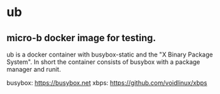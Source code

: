 # ub
micro-b docker image for testing.
-
ub is a docker container with busybox-static and the "X Binary Package System".
In short the container consists of busybox with a package manager and runit.

busybox: https://busybox.net
xbps: https://github.com/voidlinux/xbps

